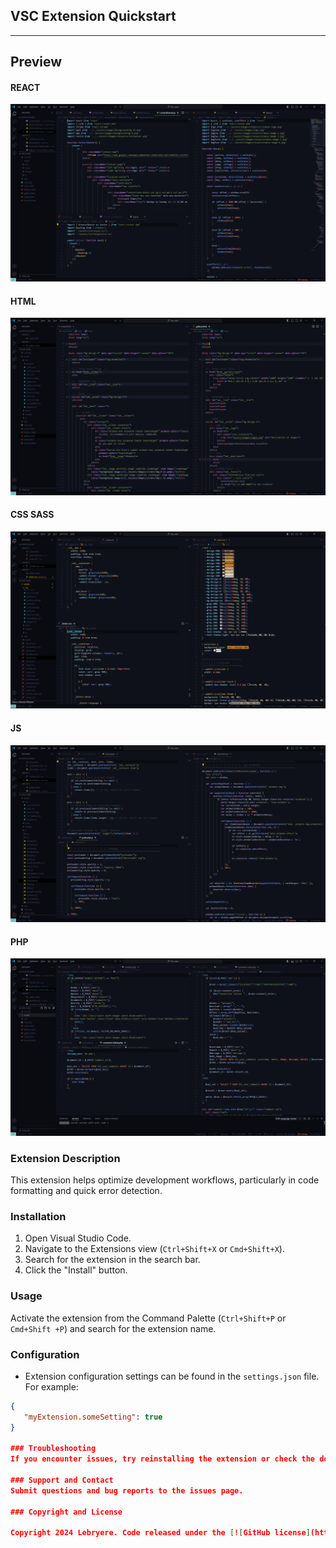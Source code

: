 ## VSC Extension Quickstart

---
## Preview

#### REACT
![Resume Preview](https://github.com/LeBryere/individual-vsix-theme-for-vscode/raw/main/assets/individual-react.png)

#### HTML
![Resume Preview](assets/individual-html.png)

#### CSS SASS
![Resume Preview](assets/individual-css.png)

#### JS
![Resume Preview](assets/individual-js.png)

#### PHP
![Resume Preview](assets/individual-php.png)

### Extension Description
   This extension helps optimize development workflows, particularly in code formatting and quick error detection.

### Installation
   1. Open Visual Studio Code.
   2. Navigate to the Extensions view (`Ctrl+Shift+X` or `Cmd+Shift+X`).
   3. Search for the extension in the search bar.
   4. Click the "Install" button.

### Usage
   Activate the extension from the Command Palette (`Ctrl+Shift+P` or `Cmd+Shift +P`) and search for the extension name.

### Configuration
   - Extension configuration settings can be found in the `settings.json` file. For example:
   ```json
   {
      "myExtension.someSetting": true
   }

### Troubleshooting
   If you encounter issues, try reinstalling the extension or check the documentation for common problems.

### Support and Contact
   Submit questions and bug reports to the issues page.

### Copyright and License

   Copyright 2024 Lebryere. Code released under the [![GitHub license](https://img.shields.io/badge/licence-MIT-green%3F%26style%3Dplastic?style=plastic)](https://raw.githubusercontent.com/LeBryere/Hello-balcsi/master/LICENCE)